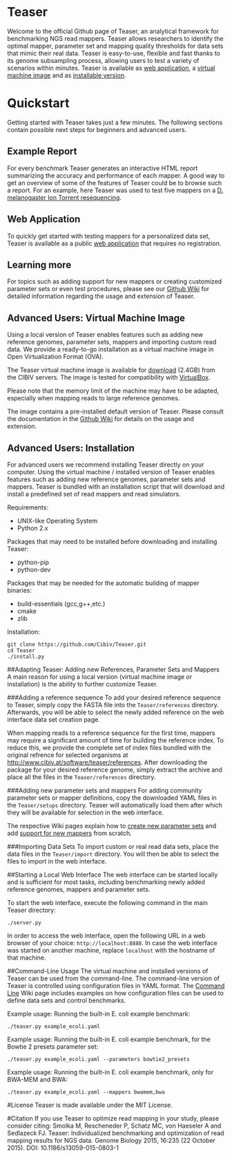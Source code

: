 # Teaser
Welcome to the official Github page of Teaser, an analytical framework for benchmarking NGS read mappers. Teaser allows researchers to identify the optimal mapper, parameter set and mapping quality thresholds for data sets that mimic their real data. Teaser is easy-to-use, flexible and fast thanks to its genome subsampling process, allowing users to test a variety of scenarios within minutes. Teaser is available as [web application](http://teaser.cibiv.univie.ac.at), a [virtual machine image](https://github.com/Cibiv/Teaser#advanced-users-virtual-machine-image) and as [installable version](https://github.com/Cibiv/Teaser#advanced-users-installation).

# Quickstart
Getting started with Teaser takes just a few minutes. The following sections contain possible next steps for beginners and advanced users.

## Example Report
For every benchmark Teaser generates an interactive HTML report summarizing the accuracy and performance of each mapper. A good way to get an overview of some of the features of Teaser could be to browse such a report. For an example, here Teaser was used to test five mappers on a [D. melanogaster Ion Torrent resequencing](http://teaser.cibiv.univie.ac.at/static/dataset_gallery/D3_n.html).

## Web Application
To quickly get started with testing mappers for a personalized data set, Teaser is available as a public [web application](http://teaser.cibiv.univie.ac.at) that requires no registration.

## Learning more
For topics such as adding support for new mappers or creating customized parameter sets or even test procedures, please see our [Github Wiki](https://github.com/Cibiv/Teaser/wiki) for detailed information regarding the usage and extension of Teaser.

## Advanced Users: Virtual Machine Image
Using a local version of Teaser enables features such as adding new reference genomes, parameter sets, mappers and importing custom read data. We provide a ready-to-go installation as a virtual machine image in Open Virtualization Format (OVA).

The Teaser virtual machine image is available for [download](http://www.cibiv.at/software/teaser/Teaser_current.ova) (2.4GB) from the CIBIV servers. The image is tested for compatibility with [VirtualBox](https://www.virtualbox.org/).

Please note that the memory limit of the machine may have to be adapted, especially when mapping reads to large reference genomes.

The image contains a pre-installed default version of Teaser. Please consult the documentation in the [Github Wiki](https://github.com/Cibiv/Teaser/wiki) for details on the usage and extension.

## Advanced Users: Installation
For advanced users we recommend installing Teaser directly on your computer. Using the virtual machine / installed version of Teaser enables features such as adding new reference genomes, parameter sets and mappers. Teaser is bundled with an installation script that will download and install a predefined set of read mappers and read simulators.

Requirements:
* UNIX-like Operating System
* Python 2.x

Packages that may need to be installed before downloading and installing Teaser:
* python-pip
* python-dev

Packages that may be needed for the automatic building of mapper binaries:
* build-essentials (gcc,g++,etc.)
* cmake
* zlib

Installation:
```
git clone https://github.com/Cibiv/Teaser.git
cd Teaser
./install.py
```

##Adapting Teaser: Adding new References, Parameter Sets and Mappers
A main reason for using a local version (virtual machine image or installation) is the ability to further customize Teaser.

###Adding a reference sequence
To add your desired reference sequence to Teaser, simply copy the FASTA file into the `Teaser/references` directory. Afterwards, you will be able to select the newly added reference on the web interface data set creation page.

When mapping reads to a reference sequence for the first time, mappers may require a significant amount of time for building the reference index. To reduce this, we provide the complete set of index files bundled with the original refrence for selected organisms at http://www.cibiv.at/software/teaser/references. After downloading the package for your desired reference genome, simply extract the archive and place all the files in the `Teaser/references` directory. 

###Adding new parameter sets and mappers
For adding community parameter sets or mapper definitions, copy the downloaded YAML files in the `Teaser/setups` directory. Teaser will automatically load them after which they will be available for selection in the web interface.

The respective Wiki pages explain how to [create new parameter sets](https://github.com/Cibiv/Teaser/wiki/Mapper-Parameters) and add [support for new mappers](https://github.com/Cibiv/Teaser/wiki/Mappers) from scratch.

###Importing Data Sets
To import custom or real read data sets, place the data files in the `Teaser/import` directory. You will then be able to select the files to import in the web interface.

##Starting a Local Web Interface
The web interface can be started locally and is sufficient for most tasks, including benchmarking newly added reference genomes, mappers and parameter sets.

To start the web interface, execute the following command in the main Teaser directory:
```
./server.py
```

In order to access the web interface, open the following URL in a web browser of your choice: `http://localhost:8888`. In case the web interface was started on another machine, replace `localhost` with the hostname of that machine.

##Command-Line Usage
The virtual machine and installed versions of Teaser can be used from the command-line. The command-line version of Teaser is controlled using configuration files in YAML format. The [Command Line](https://github.com/Cibiv/Teaser/wiki/Command-Line) Wiki page includes examples on how configuration files can be used to define data sets and control benchmarks.

Example usage: Running the built-in E. coli example benchmark:
```
./teaser.py example_ecoli.yaml
```

Example usage: Running the built-in E. coli example benchmark, for the Bowtie 2 presets parameter set:
```
./teaser.py example_ecoli.yaml --parameters bowtie2_presets
```

Example usage: Running the built-in E. coli example benchmark, only for BWA-MEM and BWA:
```
./teaser.py example_ecoli.yaml --mappers bwamem,bwa
```

#License
Teaser is made available under the MIT License.

#Citation
If you use Teaser to optimize read mapping in your study, please consider citing: Smolka M, Rescheneder P, Schatz MC, von Haeseler A and Sedlazeck FJ. Teaser: Individualized benchmarking and optimization of read mapping results for NGS data. Genome Biology 2015, 16:235 (22 October 2015). DOI: 10.1186/s13059-015-0803-1

